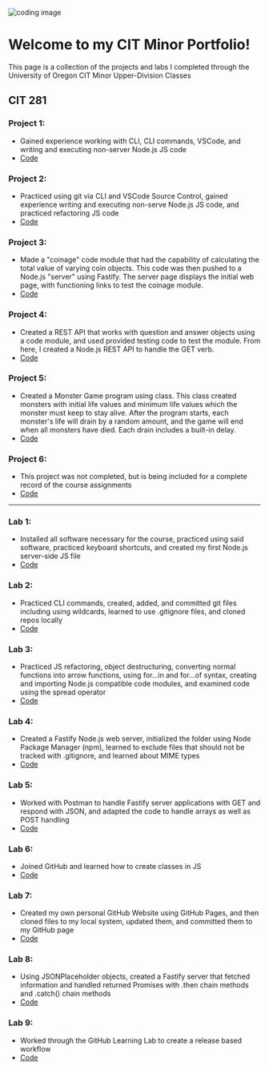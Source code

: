 ![coding image](https://media.istockphoto.com/id/1411610324/photo/python-programming-language-computer-source-code-text-example-close-up-on-a-blue-surface.jpg?s=2048x2048&w=is&k=20&c=heMmE3B6-evrgw9oj4RR7l4sYPppTvSCjw7huuuMzfM=)
# Welcome to my CIT Minor Portfolio!

This page is a collection of the projects and labs I completed through the University of Oregon CIT Minor Upper-Division Classes

## CIT 281

### Project 1:
- Gained experience working with CLI, CLI commands, VSCode, and writing and executing non-server Node.js JS code
- [Code](https://github.com/lucasvandermark/cit281-p1)

### Project 2:
- Practiced using git via CLI and VSCode Source Control, gained experience writing and executing non-serve Node.js JS code, and practiced refactoring JS code
- [Code](https://github.com/lucasvandermark/cit281-p2)

### Project 3:
- Made a "coinage" code module that had the capability of calculating the total value of varying coin objects. This code was then pushed to a Node.js "server" using Fastify. The server page displays the initial web page, with functioning links to test the coinage module. 
- [Code](https://github.com/lucasvandermark/cit281-p3)

### Project 4:
- Created a REST API that works with question and answer objects using a code module, and used provided testing code to test the module. From here, I created a Node.js REST API to handle the GET verb. 
- [Code](https://github.com/lucasvandermark/cit281-p4)

### Project 5:
- Created a Monster Game program using class. This class created monsters with initial life values and minimum life values which the monster must keep to stay alive. After the program starts, each monster's life will drain by a random amount, and the game will end when all monsters have died. Each drain includes a built-in delay. 
- [Code](https://github.com/lucasvandermark/cit281-p5)

### Project 6:
- This project was not completed, but is being included for a complete record of the course assignments
- [Code](https://github.com/lucasvandermark/cit281-p6)

--- 

### Lab 1:
- Installed all software necessary for the course, practiced using said software, practiced keyboard shortcuts, and created my first Node.js server-side JS file
- [Code](https://github.com/lucasvandermark/cit281-lab1)

### Lab 2:
- Practiced CLI commands, created, added, and committed git files including using wildcards, learned to use .gitignore files, and cloned repos locally
- [Code](https://github.com/lucasvandermark/cit281-lab2)

### Lab 3:
- Practiced JS refactoring, object destructuring, converting normal functions into arrow functions, using for...in and for...of syntax, creating and importing Node.js compatible code modules, and examined code using the spread operator
- [Code](https://github.com/lucasvandermark/cit281-lab3)

### Lab 4:
- Created a Fastify Node.js web server, initialized the folder using Node Package Manager (npm), learned to exclude files that should not be tracked with .gitignore, and learned about MIME types
- [Code](https://github.com/lucasvandermark/cit281-lab4)

### Lab 5:
- Worked with Postman to handle Fastify server applications with GET and respond with JSON, and adapted the code to handle arrays as well as POST handling
- [Code](https://github.com/lucasvandermark/cit281-lab5)

### Lab 6:
- Joined GitHub and learned how to create classes in JS
- [Code](https://github.com/lucasvandermark/cit281-lab6)

### Lab 7:
- Created my own personal GitHub Website using GitHub Pages, and then cloned files to my local system, updated them, and committed them to my GitHub page
- [Code](https://github.com/lucasvandermark/cit281-lab7)

### Lab 8:
- Using JSONPlaceholder objects, created a Fastify server that fetched information and handled returned Promises with .then chain methods and .catch() chain methods
- [Code](https://github.com/lucasvandermark/cit281-lab8)

### Lab 9:
- Worked through the GitHub Learning Lab to create a release based workflow
- [Code](https://github.com/lucasvandermark/cit281-lab9)
